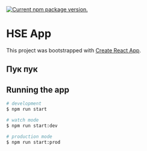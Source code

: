 <a href="https://www.npmjs.org/package/react-native">
<img src="https://img.shields.io/npm/v/react-native?color=brightgreen.." alt="Current npm package version." />
</a>

# HSE App

This project was bootstrapped with [Create React App](https://github.com/facebook/create-react-app).

## Пук пук

## Running the app

```bash
# development
$ npm run start

# watch mode
$ npm run start:dev

# production mode
$ npm run start:prod
```